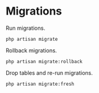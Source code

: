 # Migrations

Run migrations.

```
php artisan migrate
```

Rollback migrations.

```
php artisan migrate:rollback
```

Drop tables and re-run migrations.

```
php artisan migrate:fresh
```
